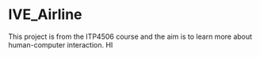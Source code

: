 # IVE_Airline
This project is from the ITP4506 course and the aim is to learn more about human-computer interaction.
HI
